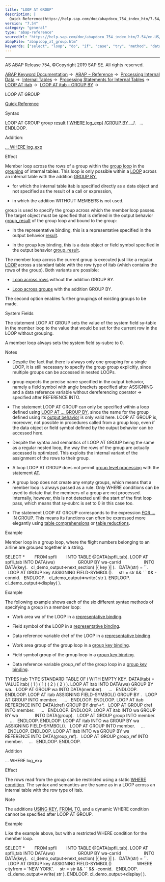 ```yaml
---
title: "LOOP AT GROUP"
description: |
  Quick Reference(https://help.sap.com/doc/abapdocu_754_index_htm/7.54/en-US/abaploop_at_group_shortref.htm) Syntax LOOP AT GROUP group result(https://help.sap.com/doc/abapdocu_754_index_htm/7.54/en-US/abaploop_at_itab_result.htm)  WHERE log_exp(https://help.sap.com/doc/abapdocu_754_index_h
version: "7.54"
category: "general"
type: "abap-reference"
sourceUrl: "https://help.sap.com/doc/abapdocu_754_index_htm/7.54/en-US/abaploop_at_group.htm"
abapFile: "abaploop_at_group.htm"
keywords: ["select", "loop", "do", "if", "case", "try", "method", "data", "types", "internal-table", "field-symbol", "abaploop", "group"]
---
```


* * *

AS ABAP Release 754, ©Copyright 2019 SAP SE. All rights reserved.

[ABAP Keyword Documentation](https://help.sap.com/doc/abapdocu_754_index_htm/7.54/en-US/abenabap.htm) →  [ABAP − Reference](https://help.sap.com/doc/abapdocu_754_index_htm/7.54/en-US/abenabap_reference.htm) →  [Processing Internal Data](https://help.sap.com/doc/abapdocu_754_index_htm/7.54/en-US/abenabap_data_working.htm) →  [Internal Tables](https://help.sap.com/doc/abapdocu_754_index_htm/7.54/en-US/abenitab.htm) →  [Processing Statements for Internal Tables](https://help.sap.com/doc/abapdocu_754_index_htm/7.54/en-US/abentable_processing_statements.htm) →  [LOOP AT itab](https://help.sap.com/doc/abapdocu_754_index_htm/7.54/en-US/abaploop_at_itab_variants.htm) →  [LOOP AT itab - GROUP BY](https://help.sap.com/doc/abapdocu_754_index_htm/7.54/en-US/abaploop_at_itab_group_by.htm) → 

LOOP AT GROUP

[Quick Reference](https://help.sap.com/doc/abapdocu_754_index_htm/7.54/en-US/abaploop_at_group_shortref.htm)

Syntax

LOOP AT GROUP group [result](https://help.sap.com/doc/abapdocu_754_index_htm/7.54/en-US/abaploop_at_itab_result.htm) *\[* [WHERE log\_exp](https://help.sap.com/doc/abapdocu_754_index_htm/7.54/en-US/abaploop_at_itab_cond.htm)*\]* *\[*[GROUP BY ...](https://help.sap.com/doc/abapdocu_754_index_htm/7.54/en-US/abaploop_at_itab_group_by.htm)*\]*.
  ...
ENDLOOP.

Addition:

[... WHERE log\_exp](#!ABAP_ONE_ADD@1@)

Effect

Member loop across the rows of a group within the [group loop](https://help.sap.com/doc/abapdocu_754_index_htm/7.54/en-US/abaploop_at_itab_group_by.htm) in the [grouping](https://help.sap.com/doc/abapdocu_754_index_htm/7.54/en-US/abaploop_at_itab_group_by.htm) of internal tables. This loop is only possible within a [LOOP](https://help.sap.com/doc/abapdocu_754_index_htm/7.54/en-US/abaploop_at_itab_variants.htm) across an internal table with the addition [GROUP BY](https://help.sap.com/doc/abapdocu_754_index_htm/7.54/en-US/abaploop_at_itab_group_by.htm),

-   for which the internal table itab is specified directly as a data object and not specified as the result of a call or expression,
    
-   in which the addition WITHOUT MEMBERS is not used.
    

group is used to specify the group across which the member loop passes. The target object must be specified that is defined in the output behavior [group\_result](https://help.sap.com/doc/abapdocu_754_index_htm/7.54/en-US/abaploop_at_itab_group_by_binding.htm) of the group loop and bound to the group:

-   In the representative binding, this is a representative specified in the output behavior [result](https://help.sap.com/doc/abapdocu_754_index_htm/7.54/en-US/abaploop_at_itab_result.htm).
    
-   In the group key binding, this is a data object or field symbol specified in the output behavior [group\_result](https://help.sap.com/doc/abapdocu_754_index_htm/7.54/en-US/abaploop_at_itab_group_by_binding.htm).
    

The member loop across the current group is executed just like a regular [LOOP](https://help.sap.com/doc/abapdocu_754_index_htm/7.54/en-US/abaploop_at_itab_variants.htm) across a standard table with the row type of itab (which contains the rows of the group). Both variants are possible:

-   [Loop across rows](https://help.sap.com/doc/abapdocu_754_index_htm/7.54/en-US/abaploop_at_itab.htm) without the addition GROUP BY.
    
-   [Loop across groups](https://help.sap.com/doc/abapdocu_754_index_htm/7.54/en-US/abaploop_at_itab.htm) with the addition GROUP BY.
    

The second option enables further groupings of existing groups to be made.

System Fields

The statement LOOP AT GROUP sets the value of the system field sy-tabix in the member loop to the value that would be set for the current row in the LOOP without grouping.

A member loop always sets the system field sy-subrc to 0.

Notes

-   Despite the fact that there is always only one grouping for a single LOOP, it is still necessary to specify the group group explicitly, since multiple groups can be accessed in nested LOOPs.
    
-   group expects the precise name specified in the output behavior, namely a field symbol with angle brackets specified after ASSIGNING and a data reference variable without dereferencing operator \-> specified after REFERENCE INTO.
    
-   The statement LOOP AT GROUP can only be specified within a loop defined using [LOOP AT ... GROUP BY](https://help.sap.com/doc/abapdocu_754_index_htm/7.54/en-US/abaploop_at_itab_group_by.htm), since the name for the group defined using its [output behavior](https://help.sap.com/doc/abapdocu_754_index_htm/7.54/en-US/abaploop_at_itab_group_by_binding.htm) is only valid here. LOOP AT GROUP is, moreover, not possible in procedures called from a group loop, even if the data object or field symbol defined by the output behavior can be accessed here.
    
-   Despite the syntax and semantics of LOOP AT GROUP being the same as a regular nested loop, the way the rows of the group are actually accessed is optimized. This exploits the internal variant of the assignment of the rows to their group.
    
-   A loop LOOP AT GROUP does not permit [group level processing](https://help.sap.com/doc/abapdocu_754_index_htm/7.54/en-US/abencontrol_level_processin_glosry.htm "Glossary Entry") with the statement [AT](https://help.sap.com/doc/abapdocu_754_index_htm/7.54/en-US/abapat_itab.htm).
    
-   A group loop does not create any empty groups, which means that a member loop is always passed as a rule. Only WHERE conditions can be used to dictate that the members of a group are not processed. Internally, however, this is not detected until the start of the first loop pass, which means that sy-subrc is set to 0 in this case too.
    
-   The statement LOOP AT GROUP corresponds to the expression [FOR ... IN GROUP](https://help.sap.com/doc/abapdocu_754_index_htm/7.54/en-US/abenfor_in_group.htm). This means its functions can often be expressed more elegantly using [table comprehensions](https://help.sap.com/doc/abapdocu_754_index_htm/7.54/en-US/abentable_comprehension_glosry.htm "Glossary Entry") or [table reductions](https://help.sap.com/doc/abapdocu_754_index_htm/7.54/en-US/abentable_reduction_glosry.htm "Glossary Entry").
    

Example

Member loop in a group loop, where the flight numbers belonging to an airline are grouped together in a string.

SELECT \*
       FROM spfli
       INTO TABLE @DATA(spfli\_tab).
LOOP AT spfli\_tab INTO DATA(wa)
                  GROUP BY wa-carrid
                  INTO DATA(key).
  cl\_demo\_output=>next\_section( |{ key }| ).
  DATA(str) = \`\`.
  LOOP AT GROUP key ASSIGNING FIELD-SYMBOL(<members>).
    str = str && \` \` && <members>-connid.
  ENDLOOP.
  cl\_demo\_output=>write( str ).
ENDLOOP.
cl\_demo\_output=>display( ).

Example

The following example shows each of the six different syntax methods of specifying a group in a member loop:

-   Work area wa of the LOOP in a [representative binding](https://help.sap.com/doc/abapdocu_754_index_htm/7.54/en-US/abaploop_at_itab_group_by_binding.htm).
    
-   Field symbol <fs> of the LOOP in a [representative binding](https://help.sap.com/doc/abapdocu_754_index_htm/7.54/en-US/abaploop_at_itab_group_by_binding.htm).
    
-   Data reference variable dref of the LOOP in a [representative binding](https://help.sap.com/doc/abapdocu_754_index_htm/7.54/en-US/abaploop_at_itab_group_by_binding.htm).
    
-   Work area group of the group loop in a [group key binding](https://help.sap.com/doc/abapdocu_754_index_htm/7.54/en-US/abaploop_at_itab_group_by_binding.htm).
    
-   Field symbol group of the group loop in a [group key binding](https://help.sap.com/doc/abapdocu_754_index_htm/7.54/en-US/abaploop_at_itab_group_by_binding.htm).
    
-   Data reference variable group\_ref of the group loop in a [group key binding](https://help.sap.com/doc/abapdocu_754_index_htm/7.54/en-US/abaploop_at_itab_group_by_binding.htm).
    

TYPES itab TYPE STANDARD TABLE OF i WITH EMPTY KEY.
DATA(itab) = VALUE itab( ( 1 ) ( 1 ) ( 2 ) ( 2 ) ).
LOOP AT itab INTO DATA(wa) GROUP BY wa.
  LOOP AT GROUP wa INTO DATA(member).
    ...
  ENDLOOP.
ENDLOOP.
LOOP AT itab ASSIGNING FIELD-SYMBOL(<fs>) GROUP BY <fs>.
  LOOP AT GROUP <fs> INTO member.
    ...
  ENDLOOP.
ENDLOOP.
LOOP AT itab REFERENCE INTO DATA(dref) GROUP BY dref->\*.
  LOOP AT GROUP dref INTO member.
    ...
  ENDLOOP.
ENDLOOP.
LOOP AT itab INTO wa GROUP BY wa
             INTO DATA(group).
  LOOP AT GROUP group INTO member.
    ...
  ENDLOOP.
ENDLOOP.
LOOP AT itab INTO wa GROUP BY wa
             ASSIGNING FIELD-SYMBOL(<group>).
  LOOP AT GROUP <group> INTO member.
    ...
  ENDLOOP.
ENDLOOP.
LOOP AT itab INTO wa GROUP BY wa
             REFERENCE INTO DATA(group\_ref).
  LOOP AT GROUP group\_ref INTO member.
    ...
  ENDLOOP.
ENDLOOP.

Addition

... WHERE log\_exp

Effect

The rows read from the group can be restricted using a static [WHERE condition](https://help.sap.com/doc/abapdocu_754_index_htm/7.54/en-US/abaploop_at_itab_cond.htm). The syntax and semantics are the same as in a LOOP across an internal table with the row type of itab.

Note

The additions [USING KEY](https://help.sap.com/doc/abapdocu_754_index_htm/7.54/en-US/abaploop_at_itab_cond.htm), [FROM](https://help.sap.com/doc/abapdocu_754_index_htm/7.54/en-US/abaploop_at_itab_cond.htm), [TO](https://help.sap.com/doc/abapdocu_754_index_htm/7.54/en-US/abaploop_at_itab_cond.htm), and a dynamic WHERE condition cannot be specified after LOOP AT GROUP.

Example

Like the example above, but with a restricted WHERE condition for the member loop.

SELECT \*
       FROM spfli
       INTO TABLE @DATA(spfli\_tab).
LOOP AT spfli\_tab INTO DATA(wa)
                  GROUP BY wa-carrid
                  INTO DATA(key).
  cl\_demo\_output=>next\_section( |{ key }| ).
  DATA(str) = \`\`.
  LOOP AT GROUP key ASSIGNING FIELD-SYMBOL(<members>)
                    WHERE cityfrom = 'NEW YORK'.
    str = str && \` \` && <members>-connid.
  ENDLOOP.
  cl\_demo\_output=>write( str ).
ENDLOOP.
cl\_demo\_output=>display( ).